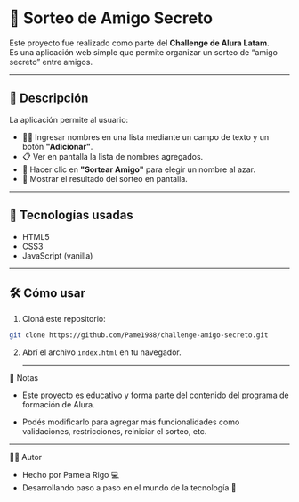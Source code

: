 # 🎁 Sorteo de Amigo Secreto

Este proyecto fue realizado como parte del **Challenge de Alura Latam**.  
Es una aplicación web simple que permite organizar un sorteo de “amigo secreto” entre amigos.

---

## 🧾 Descripción

La aplicación permite al usuario:

- 🧍‍♂️ Ingresar nombres en una lista mediante un campo de texto y un botón **"Adicionar"**.
- 📋 Ver en pantalla la lista de nombres agregados.
- 🎲 Hacer clic en **"Sortear Amigo"** para elegir un nombre al azar.
- 🎉 Mostrar el resultado del sorteo en pantalla.

---

## 🚀 Tecnologías usadas

- HTML5
- CSS3
- JavaScript (vanilla)

---

## 🛠️ Cómo usar

1. Cloná este repositorio:

```bash
git clone https://github.com/Pame1988/challenge-amigo-secreto.git
```

2. Abrí el archivo `index.html` en tu navegador.

   ---

📌 Notas
- Este proyecto es educativo y forma parte del contenido del programa de formación de Alura.

- Podés modificarlo para agregar más funcionalidades como validaciones, restricciones, reiniciar el sorteo, etc.
---

🙋‍♀️ Autor
- Hecho por Pamela Rigo 💻
- Desarrollando paso a paso en el mundo de la tecnología 🌱
